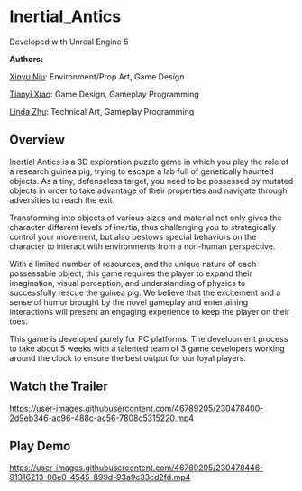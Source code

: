 # Inertial_Antics

Developed with Unreal Engine 5 

**Authors:** 

[Xinyu Niu](https://www.linkedin.com/in/xinyu-niu-5521a324a/): Environment/Prop Art, Game Design

[Tianyi Xiao](https://www.linkedin.com/in/tianyi-xiao-20268524a/): Game Design, Gameplay Programming

[Linda Zhu](https://lindadaism.com/): Technical Art, Gameplay Programming

Overview
---------
Inertial Antics is a 3D exploration puzzle game in which you play the role of a research guinea pig, trying to escape a lab full of genetically haunted objects. As a tiny, defenseless target, you need to be possessed by mutated objects in order to take advantage of their properties and navigate through adversities to reach the exit. 

Transforming into objects of various sizes and material not only gives the character different levels of inertia, thus challenging you to strategically control your movement, but also bestows special behaviors on the character to interact with environments from a non-human perspective.

With a limited number of resources, and the unique nature of each possessable object, this game requires the player to expand their imagination, visual perception, and understanding of physics to successfully rescue the guinea pig. We believe that the excitement and a sense of humor brought by the novel gameplay and entertaining interactions will present an engaging experience to keep the player on their toes.

This game is developed purely for PC platforms. The development process to take about 5 weeks with a talented team of 3 game developers working around the clock to ensure the best output for our loyal players.

Watch the Trailer
---------
https://user-images.githubusercontent.com/46789205/230478400-2d9eb346-ac96-488c-ac56-7808c5315220.mp4


Play Demo
---------
https://user-images.githubusercontent.com/46789205/230478446-91316213-08e0-4545-899d-93a9c33cd2fd.mp4
